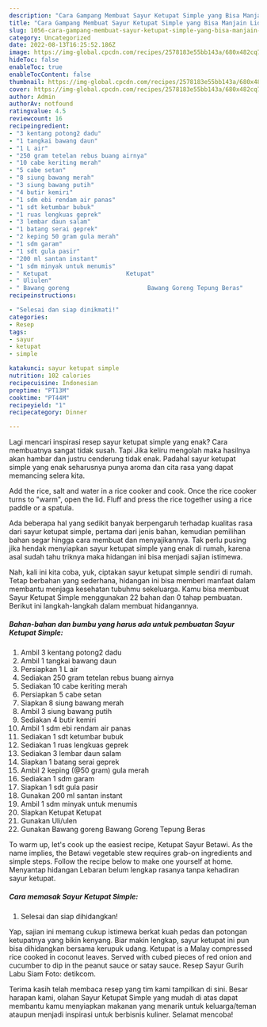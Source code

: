 ```yaml
---
description: "Cara Gampang Membuat Sayur Ketupat Simple yang Bisa Manjain Lidah, Buat Buka Puasa}"
title: "Cara Gampang Membuat Sayur Ketupat Simple yang Bisa Manjain Lidah, Buat Buka Puasa}"
slug: 1056-cara-gampang-membuat-sayur-ketupat-simple-yang-bisa-manjain-lidah-buat-buka-puasa
category: Uncategorized
date: 2022-08-13T16:25:52.186Z
image: https://img-global.cpcdn.com/recipes/2578183e55bb143a/680x482cq70/sayur-ketupat-simple-foto-resep-utama.jpg
hideToc: false
enableToc: true
enableTocContent: false
thumbnail: https://img-global.cpcdn.com/recipes/2578183e55bb143a/680x482cq70/sayur-ketupat-simple-foto-resep-utama.jpg
cover: https://img-global.cpcdn.com/recipes/2578183e55bb143a/680x482cq70/sayur-ketupat-simple-foto-resep-utama.jpg
author: Admin
authorAv: notfound
ratingvalue: 4.5
reviewcount: 16
recipeingredient:
- "3 kentang potong2 dadu"
- "1 tangkai bawang daun"
- "1 L air"
- "250 gram tetelan rebus buang airnya"
- "10 cabe keriting merah"
- "5 cabe setan"
- "8 siung bawang merah"
- "3 siung bawang putih"
- "4 butir kemiri"
- "1 sdm ebi rendam air panas"
- "1 sdt ketumbar bubuk"
- "1 ruas lengkuas geprek"
- "3 lembar daun salam"
- "1 batang serai geprek"
- "2 keping 50 gram gula merah"
- "1 sdm garam"
- "1 sdt gula pasir"
- "200 ml santan instant"
- "1 sdm minyak untuk menumis"
- " Ketupat                      Ketupat"
- " Uliulen"
- " Bawang goreng                      Bawang Goreng Tepung Beras"
recipeinstructions:

- "Selesai dan siap dinikmati!"
categories:
- Resep
tags:
- sayur
- ketupat
- simple

katakunci: sayur ketupat simple 
nutrition: 102 calories
recipecuisine: Indonesian
preptime: "PT13M"
cooktime: "PT44M"
recipeyield: "1"
recipecategory: Dinner

---
```



Lagi mencari inspirasi resep sayur ketupat simple yang enak? Cara membuatnya sangat tidak susah. Tapi Jika keliru mengolah maka hasilnya akan hambar dan justru cenderung tidak enak. Padahal sayur ketupat simple yang enak seharusnya punya aroma dan cita rasa yang dapat memancing selera kita.


Add the rice, salt and water in a rice cooker and cook. Once the rice cooker turns to &#34;warm&#34;, open the lid. Fluff and press the rice together using a rice paddle or a spatula.

Ada beberapa hal yang sedikit banyak berpengaruh terhadap kualitas rasa dari sayur ketupat simple, pertama dari jenis bahan, kemudian pemilihan bahan segar hingga cara membuat dan menyajikannya. Tak perlu pusing jika hendak menyiapkan sayur ketupat simple yang enak di rumah, karena asal sudah tahu triknya maka hidangan ini bisa menjadi sajian istimewa.


Nah, kali ini kita coba, yuk, ciptakan sayur ketupat simple sendiri di rumah. Tetap berbahan yang sederhana, hidangan ini bisa memberi manfaat dalam membantu menjaga kesehatan tubuhmu sekeluarga. Kamu bisa membuat Sayur Ketupat Simple menggunakan 22 bahan dan 0 tahap pembuatan. Berikut ini langkah-langkah dalam membuat hidangannya.

<!--inarticleads1-->

##### Bahan-bahan dan bumbu yang harus ada untuk pembuatan Sayur Ketupat Simple:

1. Ambil 3 kentang potong2 dadu
1. Ambil 1 tangkai bawang daun
1. Persiapkan 1 L air
1. Sediakan 250 gram tetelan rebus buang airnya
1. Sediakan 10 cabe keriting merah
1. Persiapkan 5 cabe setan
1. Siapkan 8 siung bawang merah
1. Ambil 3 siung bawang putih
1. Sediakan 4 butir kemiri
1. Ambil 1 sdm ebi rendam air panas
1. Sediakan 1 sdt ketumbar bubuk
1. Sediakan 1 ruas lengkuas geprek
1. Sediakan 3 lembar daun salam
1. Siapkan 1 batang serai geprek
1. Ambil 2 keping (@50 gram) gula merah
1. Sediakan 1 sdm garam
1. Siapkan 1 sdt gula pasir
1. Gunakan 200 ml santan instant
1. Ambil 1 sdm minyak untuk menumis
1. Siapkan  Ketupat                      Ketupat
1. Gunakan  Uli/ulen
1. Gunakan  Bawang goreng                      Bawang Goreng Tepung Beras


To warm up, let&#39;s cook up the easiest recipe, Ketupat Sayur Betawi. As the name implies, the Betawi vegetable stew requires grab-on ingredients and simple steps. Follow the recipe below to make one yourself at home. Menyantap hidangan Lebaran belum lengkap rasanya tanpa kehadiran sayur ketupat. 

<!--inarticleads2-->

##### Cara memasak Sayur Ketupat Simple:


1. Selesai dan siap dihidangkan!

Yap, sajian ini memang cukup istimewa berkat kuah pedas dan potongan ketupatnya yang bikin kenyang. Biar makin lengkap, sayur ketupat ini pun bisa dihidangkan bersama kerupuk udang. Ketupat is a Malay compressed rice cooked in coconut leaves. Served with cubed pieces of red onion and cucumber to dip in the peanut sauce or satay sauce. Resep Sayur Gurih Labu Siam Foto: detikcom. 

Terima kasih telah membaca resep yang tim kami tampilkan di sini. Besar harapan kami, olahan Sayur Ketupat Simple yang mudah di atas dapat membantu kamu menyiapkan makanan yang menarik untuk keluarga/teman ataupun menjadi inspirasi untuk berbisnis kuliner. Selamat mencoba!
